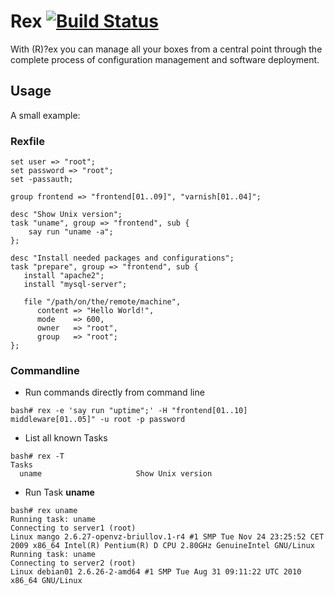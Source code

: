 # Rex [![Build Status](http://build.rexify.org/buildStatus/icon?job=Master%20branch)](https://build.rexify.org/view/Local%20Tests/job/Master%20branch/)

With (R)?ex you can manage all your boxes from a central point through the complete process of configuration management and software deployment.

## Usage

A small example:

### Rexfile

```
set user => "root";
set password => "root";
set -passauth;

group frontend => "frontend[01..09]", "varnish[01..04]";

desc "Show Unix version";
task "uname", group => "frontend", sub {
    say run "uname -a";
};

desc "Install needed packages and configurations";
task "prepare", group => "frontend", sub {
   install "apache2";
   install "mysql-server";

   file "/path/on/the/remote/machine",
      content => "Hello World!",
      mode    => 600,
      owner   => "root",
      group   => "root";
};
```

### Commandline

* Run commands directly from command line

```
bash# rex -e 'say run "uptime";' -H "frontend[01..10] middleware[01..05]" -u root -p password
```

* List all known Tasks

```
bash# rex -T
Tasks
  uname                     Show Unix version
```

* Run Task **uname**

```
bash# rex uname
Running task: uname
Connecting to server1 (root)
Linux mango 2.6.27-openvz-briullov.1-r4 #1 SMP Tue Nov 24 23:25:52 CET 2009 x86_64 Intel(R) Pentium(R) D CPU 2.80GHz GenuineIntel GNU/Linux
Running task: uname
Connecting to server2 (root)
Linux debian01 2.6.26-2-amd64 #1 SMP Tue Aug 31 09:11:22 UTC 2010 x86_64 GNU/Linux
```

